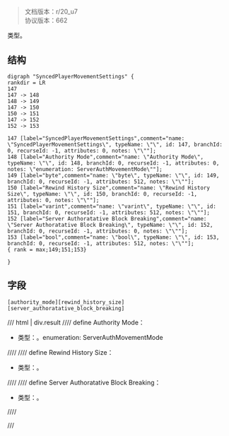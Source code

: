 # <!-- md:samp SyncedPlayerMovementSettings -->

> 文档版本：r/20_u7<br/>协议版本：662

<!-- md:samp SyncedPlayerMovementSettings -->类型。

## 结构

```viz
digraph "SyncedPlayerMovementSettings" {
rankdir = LR
147
147 -> 148
148 -> 149
147 -> 150
150 -> 151
147 -> 152
152 -> 153

147 [label="SyncedPlayerMovementSettings",comment="name: \"SyncedPlayerMovementSettings\", typeName: \"\", id: 147, branchId: 0, recurseId: -1, attributes: 0, notes: \"\""];
148 [label="Authority Mode",comment="name: \"Authority Mode\", typeName: \"\", id: 148, branchId: 0, recurseId: -1, attributes: 0, notes: \"enumeration: ServerAuthMovementMode\""];
149 [label="byte",comment="name: \"byte\", typeName: \"\", id: 149, branchId: 0, recurseId: -1, attributes: 512, notes: \"\""];
150 [label="Rewind History Size",comment="name: \"Rewind History Size\", typeName: \"\", id: 150, branchId: 0, recurseId: -1, attributes: 0, notes: \"\""];
151 [label="varint",comment="name: \"varint\", typeName: \"\", id: 151, branchId: 0, recurseId: -1, attributes: 512, notes: \"\""];
152 [label="Server Authoratative Block Breaking",comment="name: \"Server Authoratative Block Breaking\", typeName: \"\", id: 152, branchId: 0, recurseId: -1, attributes: 0, notes: \"\""];
153 [label="bool",comment="name: \"bool\", typeName: \"\", id: 153, branchId: 0, recurseId: -1, attributes: 512, notes: \"\""];
{ rank = max;149;151;153}

}

```

## 字段

```title='SyncedPlayerMovementSettings'
[authority_mode][rewind_history_size][server_authoratative_block_breaking]
```

/// html | div.result
//// define
Authority Mode：<!-- md:samp byte -->

- 类型：<!-- md:samp byte -->。enumeration: ServerAuthMovementMode


////
//// define
Rewind History Size：<!-- md:samp varint -->

- 类型：<!-- md:samp varint -->。


////
//// define
Server Authoratative Block Breaking：<!-- md:samp bool -->

- 类型：<!-- md:samp bool -->。


////

///

